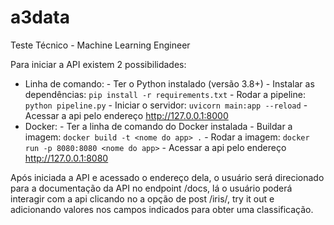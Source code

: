 # a3data

Teste Técnico - Machine Learning Engineer

Para iniciar a API existem 2 possibilidades:
- Linha de comando:
		- Ter o Python instalado (versão 3.8+)
		- Instalar as dependências: `pip install -r requirements.txt`
		- Rodar a pipeline: `python pipeline.py`
		- Iniciar o servidor: `uvicorn main:app --reload`
		- Acessar a api pelo endereço http://127.0.0.1:8000
- Docker:
		- Ter a linha de comando do Docker instalada
		- Buildar a imagem: `docker build -t <nome do app> .`
		- Rodar a imagem: `docker run -p 8080:8080 <nome do app>`
		- Acessar a api pelo endereço http://127.0.0.1:8080

Após iniciada a API e acessado o endereço dela, o usuário será direcionado para a documentação da API no endpoint /docs, lá o usuário poderá interagir com a api clicando no a opção de post /iris/, try it out e adicionando valores nos campos indicados para obter uma classificação.